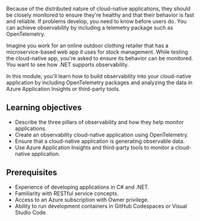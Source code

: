 Because of the distributed nature of cloud-native applications, they should be closely monitored to ensure they're healthy and that their behavior is fast and reliable. If problems develop, you need to know before users do. You can achieve observability by including a telemetry package such as OpenTelemetry.

Imagine you work for an online outdoor clothing retailer that has a microservice-based web app it uses for stock management. While testing the cloud-native app, you're asked to ensure its behavior can be monitored. You want to see how .NET supports observability.

In this module, you'll learn how to build observability into your cloud-native application by including OpenTelemetry packages and analyzing the data in Azure Application Insights or third-party tools.

## Learning objectives

- Describe the three pillars of observability and how they help monitor applications.
- Create an observability cloud-native application using OpenTelemetry.
- Ensure that a cloud-native application is generating observable data.
- Use Azure Application Insights and third-party tools to monitor a cloud-native application.

## Prerequisites

- Experience of developing applications in C# and .NET.
- Familiarity with RESTful service concepts.
- Access to an Azure subscription with Owner privilege.
- Ability to run development containers in GitHub Codespaces or Visual Studio Code.
